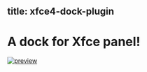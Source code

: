 title: xfce4-dock-plugin
---

# A dock for Xfce panel!

[![preview](https://davekeogh.github.io/xfce4-dock-plugin/previews.gif)](https://davekeogh.github.io/xfce4-dock-plugin/previews.webm)

